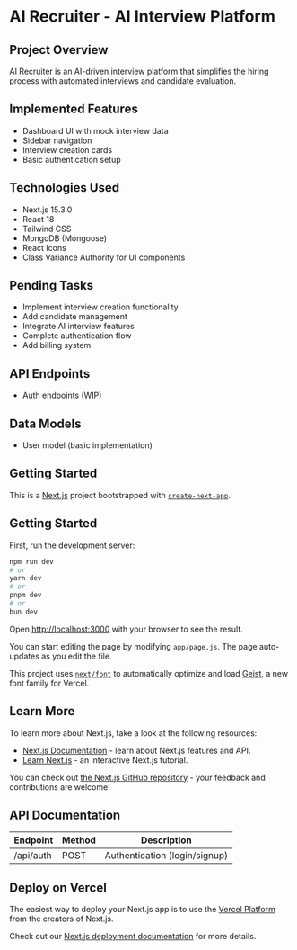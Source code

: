 # AI Recruiter - AI Interview Platform

## Project Overview
AI Recruiter is an AI-driven interview platform that simplifies the hiring process with automated interviews and candidate evaluation.

## Implemented Features
- Dashboard UI with mock interview data
- Sidebar navigation
- Interview creation cards
- Basic authentication setup

## Technologies Used
- Next.js 15.3.0
- React 18
- Tailwind CSS
- MongoDB (Mongoose)
- React Icons
- Class Variance Authority for UI components

## Pending Tasks
- Implement interview creation functionality
- Add candidate management
- Integrate AI interview features
- Complete authentication flow
- Add billing system

## API Endpoints
- Auth endpoints (WIP)

## Data Models
- User model (basic implementation)

## Getting Started
This is a [Next.js](https://nextjs.org) project bootstrapped with [`create-next-app`](https://github.com/vercel/next.js/tree/canary/packages/create-next-app).

## Getting Started

First, run the development server:

```bash
npm run dev
# or
yarn dev
# or
pnpm dev
# or
bun dev
```

Open [http://localhost:3000](http://localhost:3000) with your browser to see the result.

You can start editing the page by modifying `app/page.js`. The page auto-updates as you edit the file.

This project uses [`next/font`](https://nextjs.org/docs/app/building-your-application/optimizing/fonts) to automatically optimize and load [Geist](https://vercel.com/font), a new font family for Vercel.

## Learn More

To learn more about Next.js, take a look at the following resources:

- [Next.js Documentation](https://nextjs.org/docs) - learn about Next.js features and API.
- [Learn Next.js](https://nextjs.org/learn) - an interactive Next.js tutorial.

You can check out [the Next.js GitHub repository](https://github.com/vercel/next.js) - your feedback and contributions are welcome!

## API Documentation

| Endpoint       | Method | Description                     |
|----------------|--------|---------------------------------|
| /api/auth      | POST   | Authentication (login/signup)   |

## Deploy on Vercel

The easiest way to deploy your Next.js app is to use the [Vercel Platform](https://vercel.com/new?utm_medium=default-template&filter=next.js&utm_source=create-next-app&utm_campaign=create-next-app-readme) from the creators of Next.js.

Check out our [Next.js deployment documentation](https://nextjs.org/docs/app/building-your-application/deploying) for more details.
